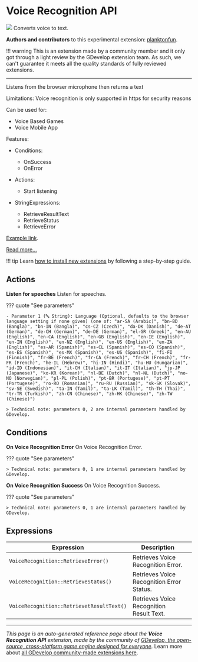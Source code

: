 # Voice Recognition API

<img src="https://resources.gdevelop-app.com/assets/Icons/Glyphster Pack/Master/SVG/Music/Music_microphone_sing_voice_studio_record_vintage.svg" class="extension-icon"></img>
Converts voice to text.

**Authors and contributors** to this experimental extension: [planktonfun](https://gd.games/planktonfun).

!!! warning
    This is an extension made by a community member and it only got through a
    light review by the GDevelop extension team. As such, we can't guarantee it
    meets all the quality standards of fully reviewed extensions.

---

Listens from the browser microphone then returns a text

Limitations: Voice recognition is only supported in https for security reasons

Can be used for:
   - Voice Based Games
   - Voice Mobile App

Features:

- Conditions:
    - OnSuccess
    - OnError


- Actions:
    - Start listening


- StringExpressions:
    - RetrieveResultText
    - RetrieveStatus
    - RetrieveError

[Example link](https://gdevelop.io/game-example/voice-recognition).

[Read more...](https://developer.mozilla.org/en-US/docs/Web/API/Web_Speech_API/Using_the_Web_Speech_API)

!!! tip
    Learn [how to install new extensions](/gdevelop5/extensions/search) by following a step-by-step guide.

## Actions

**Listen for speeches**
Listen for speeches.

??? quote "See parameters"

    - Parameter 1 (🔤 String): Language (Optional, defaults to the browser language setting if none given) (one of: "ar-SA (Arabic)", "bn-BD (Bangla)", "bn-IN (Bangla)", "cs-CZ (Czech)", "da-DK (Danish)", "de-AT (German)", "de-CH (German)", "de-DE (German)", "el-GR (Greek)", "en-AU (English)", "en-CA (English)", "en-GB (English)", "en-IE (English)", "en-IN (English)", "en-NZ (English)", "en-US (English)", "en-ZA (English)", "es-AR (Spanish)", "es-CL (Spanish)", "es-CO (Spanish)", "es-ES (Spanish)", "es-MX (Spanish)", "es-US (Spanish)", "fi-FI (Finnish)", "fr-BE (French)", "fr-CA (French)", "fr-CH (French)", "fr-FR (French)", "he-IL (Hebrew)", "hi-IN (Hindi)", "hu-HU (Hungarian)", "id-ID (Indonesian)", "it-CH (Italian)", "it-IT (Italian)", "jp-JP (Japanese)", "ko-KR (Korean)", "nl-BE (Dutch)", "nl-NL (Dutch)", "no-NO (Norwegian)", "pl-PL (Polish)", "pt-BR (Portugese)", "pt-PT (Portugese)", "ro-RO (Romanian)", "ru-RU (Russian)", "sk-SK (Slovak)", "sv-SE (Swedish)", "ta-IN (Tamil)", "ta-LK (Tamil)", "th-TH (Thai)", "tr-TR (Turkish)", "zh-CN (Chinese)", "zh-HK (Chinese)", "zh-TW (Chinese)")

    > Technical note: parameters 0, 2 are internal parameters handled by GDevelop.

## Conditions

**On Voice Recognition Error**
On Voice Recognition Error.

??? quote "See parameters"



    > Technical note: parameters 0, 1 are internal parameters handled by GDevelop.

**On Voice Recognition Success**
On Voice Recognition Success.

??? quote "See parameters"



    > Technical note: parameters 0, 1 are internal parameters handled by GDevelop.

## Expressions

| Expression | Description |  |
|-----|-----|-----|
| `VoiceRecognition::RetrieveError()` | Retrieves Voice Recognition Error. ||
| `VoiceRecognition::RetrieveStatus()` | Retrieves Voice Recognition Error Status. ||
| `VoiceRecognition::RetrievetResultText()` | Retrieves Voice Recognition Result Text. ||


---

*This page is an auto-generated reference page about the **Voice Recognition API** extension, made by the community of [GDevelop, the open-source, cross-platform game engine designed for everyone](https://gdevelop.io/).* Learn more about [all GDevelop community-made extensions here](/gdevelop5/extensions).